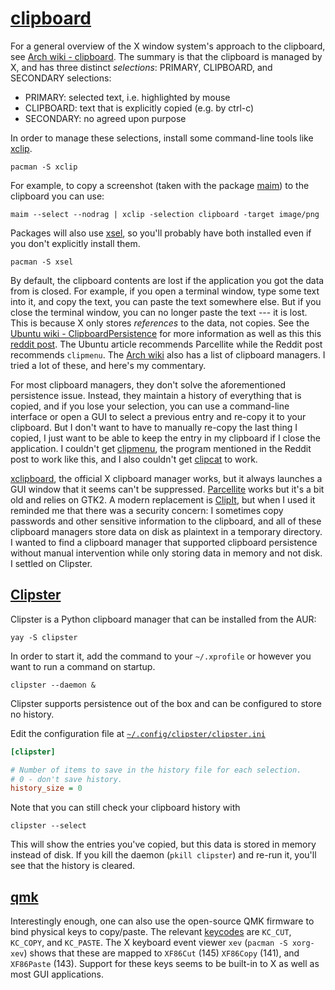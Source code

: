 # [clipboard](https://wiki.archlinux.org/title/Clipboard)

For a general overview of the X window system's approach to the clipboard,
see [Arch wiki - clipboard](https://wiki.archlinux.org/title/Clipboard).
The summary is that the clipboard is managed by X, and has three distinct
_selections_: PRIMARY, CLIPBOARD, and SECONDARY selections:
  - PRIMARY: selected text, i.e. highlighted by mouse
  - CLIPBOARD: text that is explicitly copied (e.g. by ctrl-c)
  - SECONDARY: no agreed upon purpose

In order to manage these selections, install some command-line
tools like [xclip](https://github.com/astrand/xclip).
```shell
pacman -S xclip
```
For example, to copy a screenshot (taken with the package
[maim](https://github.com/naelstrof/maim)) to the clipboard you can use:
```shell
maim --select --nodrag | xclip -selection clipboard -target image/png
```

Packages will also use [xsel](https://vergenet.net/~conrad/software/xsel/), so
you'll probably have both installed even if you don't explicitly install them.
```shell
pacman -S xsel
```

By default, the clipboard contents are lost if the application you got the data
from is closed. For example, if you open a terminal window, type some text into
it, and copy the text, you can paste the text somewhere else. But if you close
the terminal window, you can no longer paste the text --- it is lost. This is
because X only stores _references_ to the data, not copies. See the [Ubuntu
wiki - ClipboardPersistence](https://wiki.ubuntu.com/ClipboardPersistence)
for more information as well as this this [reddit post](
https://www.reddit.com/r/archlinux/comments/9tkvsl/persistent_clipboard/).
The Ubuntu article recommends Parcellite while
the Reddit post recommends `clipmenu`. The [Arch
wiki](https://wiki.archlinux.org/title/Clipboard#Managers) also has a list of
clipboard managers. I tried a lot of these, and here's my commentary.

For most clipboard managers, they don't solve the aforementioned persistence
issue. Instead, they maintain a history of everything that is copied, and
if you lose your selection, you can use a command-line interface or open
a GUI to select a previous entry and re-copy it to your clipboard. But I
don't want to have to manually re-copy the last thing I copied, I just want
to be able to keep the entry in my clipboard if I close the application. I
couldn't get [clipmenu](https://github.com/cdown/clipmenu/), the program
mentioned in the Reddit post to work like this, and I also couldn't get
[clipcat](https://github.com/xrelkd/clipcat) to work.

[xclipboard](
https://www.x.org/releases/X11R7.5/doc/man/man1/xclipboard.1.html), the
official X clipboard manager works, but it always launches a GUI window that
it seems can't be suppressed. [Parcellite](http://parcellite.sourceforge.net/)
works but it's a bit old and relies on GTK2. A modern replacement
is [ClipIt](https://github.com/CristianHenzel/ClipIt), but when I
used it reminded me that there was a security concern: I sometimes
copy passwords and other sensitive information to the clipboard,
and all of these clipboard managers store data on disk as plaintext
in a temporary directory. I wanted to find a clipboard manager that
supported clipboard persistence without manual intervention while only
storing data in memory and not disk. I settled on Clipster.

## [Clipster](https://github.com/mrichar1/clipster)

Clipster is a Python clipboard manager that can be installed from the AUR:
```shell
yay -S clipster
```
In order to start it, add the command to your `~/.xprofile`
or however you want to run a command on startup.
```shell
clipster --daemon &
```
Clipster supports persistence out of the box and can be
configured to store no history.

Edit the configuration file at [`~/.config/clipster/clipster.ini`](
../../.config/clipster/clipster.ini)
```ini
[clipster]

# Number of items to save in the history file for each selection.
# 0 - don't save history.
history_size = 0
```

Note that you can still check your clipboard history with
```shell
clipster --select
```
This will show the entries you've copied, but this data is
stored in memory instead of disk. If you kill the daemon (`pkill
clipster`) and re-run it, you'll see that the history is cleared.

## [qmk](https://github.com/qmk/qmk_firmware/)

Interestingly enough, one can also use the open-source QMK
firmware to bind physical keys to copy/paste. The relevant
[keycodes](https://docs.qmk.fm/#/keycodes) are `KC_CUT`, `KC_COPY`,
and `KC_PASTE`. The X keyboard event viewer `xev` (`pacman
-S xorg-xev`) shows that these are mapped to `XF86Cut` (145)
`XF86Copy` (141), and `XF86Paste` (143). Support for these keys
seems to be built-in to X as well as most GUI applications.

